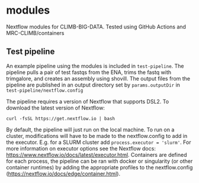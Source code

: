 # modules
Nextflow modules for CLIMB-BIG-DATA. Tested using GitHub Actions and MRC-CLIMB/containers

## Test pipeline
An example pipeline using the modules is included in `test-pipeline`. The pipeline pulls a pair of test fastqs from the ENA, trims the fastq with trimgalore, and creates an assembly using shovill. The output files from the pipeline are published in an output directory set by `params.outputDir` in `test-pipeline/nextflow.config`

The pipeline requires a version of Nextflow that supports DSL2. To download the latest version of Nextflow:
```
curl -fsSL https://get.nextflow.io | bash
```

By default, the pipeline will just run on the local machine. To run on a cluster, modifications will have to be made to the nextflow.config to add in the executor. E.g. for a SLURM cluster add `process.executor = 'slurm'`. For more information on executor options see the Nextflow docs: https://www.nextflow.io/docs/latest/executor.html. Containers are defined for each process, the pipeline can be ran with docker or singularity (or other container runtimes) by adding the appropriate profiles to the nextflow.config (https://nextflow.io/docs/edge/container.html).
